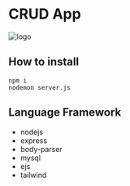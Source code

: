 # CRUD App

![logo](https://cdn.discordapp.com/attachments/1198124910950752288/1202062976644030505/image.png?ex=65cc1762&is=65b9a262&hm=f9109e50800a85aab9d1e02d86ef3b09bdfdffc1f1bbb281bd4487f87a232b20&)

## How to install
```
npm i
nodemon server.js
```

## Language Framework
* nodejs
* express
* body-parser
* mysql
* ejs
* tailwind
